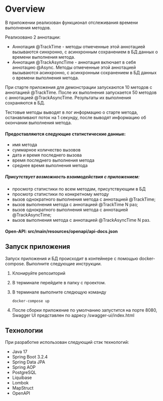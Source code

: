 # Overview

В приложении реализован функционал отслеживания времени выполнения методов. 

Реализовано 2 аннотации:
- Аннотация @TrackTime - методы отмеченные этой аннотацией вызываются синхронно, с асинхронным сохранением в БД данных
о времени выполнения метода.
- Аннотация @TrackAsyncTime - аннотация включает в себя аннотацию @Async. Методы отмеченные этой аннотацией вызываются асинхронно, 
с асинхронным сохранением в БД данных о времени выполнения метода.

При старте приложения для демонстрации запускаются 10 методов с аннотацией @TrackTime. После их выполнения запускается
50 методов с аннотацией @TrackAsyncTime. Результаты их выполнения сохраняются в БД. 

Тестовые методы выводят в лог информацию о старте метода, останавливают поток на 1 секунду, 
после выводят информацию об окончании выполнения метода.

#### Предоставляются следующие статистические данные:
- имя метода
- суммарное количество вызовов
- дата и время последнего вызова
- время последнего выполнения метода
- среднее время выполнения метода

##### Присутствует возможность взаимодействия с приложением:
- просмотр статистики по всем методам, присутствующим в БД
- просмотр статистики по конкретному методу
- вызов однократного выполнения метода с аннотацией @TrackTime;
- вызов выполнения метода с аннотацией @TrackTime N раз;
- вызов однократного выполнения метода с аннотацией @TrackAsyncTime;
- вызов выполнения метода с аннотацией @TrackAsyncTime N раз.

#### Open-API: src/main/resources/openapi/api-docs.json

## Запуск приложения

Запуск приложения и БД происходит в контейнере с помощью docker-compose. Выполните следующие инструкции.

1. Клонируйте репозиторий

2. В терминале перейдите в папку с проектом.

3. В терминале выполните следющую команду
    ```
    docker-compose up
    ```

4. После сборки приложение по умолчанию запустится на порте 8080, Swagger UI представлен по адресу /swagger-ui/index.html

## Технологии

При разработке использован следующий стэк технологий:
- Java 17
- Spring Boot 3.2.4
- Spring Data JPA
- Spring AOP
- PostgreSQL
- Liquibase
- Lombok
- MapStruct
- OpenAPI
